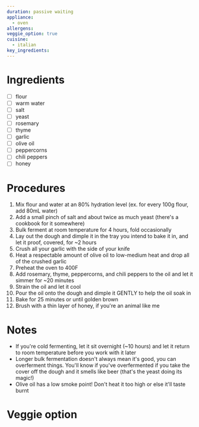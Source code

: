 ```yaml
---
duration: passive waiting
appliance:
  - oven
allergens: 
veggie_option: true
cuisine:
  - italian
key_ingredients:
---
```

# Ingredients
- [ ] flour
- [ ] warm water
- [ ] salt
- [ ] yeast
- [ ] rosemary
- [ ] thyme
- [ ] garlic
- [ ] olive oil
- [ ] peppercorns
- [ ] chili peppers
- [ ] honey
# Procedures
1. Mix flour and water at an 80% hydration level (ex. for every 100g flour, add 80mL water)
2. Add a small pinch of salt and about twice as much yeast (there's a cookbook for it somewhere)
3. Bulk ferment at room temperature for 4 hours, fold occasionally
4. Lay out the dough and dimple it in the tray you intend to bake it in, and let it proof, covered, for ~2 hours
5. Crush all your garlic with the side of your knife
6. Heat a respectable amount of olive oil to low-medium heat and drop all of the crushed garlic
7. Preheat the oven to 400F
8. Add rosemary, thyme, peppercorns, and chili peppers to the oil and let it simmer for ~20 minutes
9. Strain the oil and let it cool
10. Pour the oil onto the dough and dimple it GENTLY to help the oil soak in
11. Bake for 25 minutes or until golden brown
12. Brush with a thin layer of honey, if you're an animal like me
# Notes
* If you're cold fermenting, let it sit overnight (~10 hours) and let it return to room temperature before you work with it later
* Longer bulk fermentation doesn't always mean it's good, you can overferment things. You'll know if you've overfermented if you take the cover off the dough and it smells like beer (that's the yeast doing its magic!)
* Olive oil has a low smoke point! Don't heat it too high or else it'll taste burnt 
# Veggie option